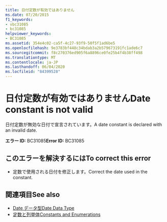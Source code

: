 ```yaml
---
title: 日付定数が有効ではありません
ms.date: 07/20/2015
f1_keywords:
- vbc31085
- bc31085
helpviewer_keywords:
- BC31085
ms.assetid: 354e4c02-ca5f-4c27-93f9-50f5f1ad6be5
ms.openlocfilehash: 9e3783bf448c34bdab3a2b579673191fc1ade6c7
ms.sourcegitcommit: f8c270376ed905f6a8896ce0fe25b4f4b38ff498
ms.translationtype: MT
ms.contentlocale: ja-JP
ms.lasthandoff: 06/04/2020
ms.locfileid: "84399528"
---
```

# <a name="date-constant-is-not-valid"></a><span data-ttu-id="7dcb2-102">日付定数が有効ではありません</span><span class="sxs-lookup"><span data-stu-id="7dcb2-102">Date constant is not valid</span></span>
<span data-ttu-id="7dcb2-103">日付定数が無効な日付で宣言されています。</span><span class="sxs-lookup"><span data-stu-id="7dcb2-103">A date constant is declared with an invalid date.</span></span>  
  
 <span data-ttu-id="7dcb2-104">**エラー ID:** BC31085</span><span class="sxs-lookup"><span data-stu-id="7dcb2-104">**Error ID:** BC31085</span></span>  
  
## <a name="to-correct-this-error"></a><span data-ttu-id="7dcb2-105">このエラーを解決するには</span><span class="sxs-lookup"><span data-stu-id="7dcb2-105">To correct this error</span></span>  
  
- <span data-ttu-id="7dcb2-106">定数で使用される日付を修正します。</span><span class="sxs-lookup"><span data-stu-id="7dcb2-106">Correct the date used in the constant.</span></span>  
  
## <a name="see-also"></a><span data-ttu-id="7dcb2-107">関連項目</span><span class="sxs-lookup"><span data-stu-id="7dcb2-107">See also</span></span>

- [<span data-ttu-id="7dcb2-108">Date データ型</span><span class="sxs-lookup"><span data-stu-id="7dcb2-108">Date Data Type</span></span>](../language-reference/data-types/date-data-type.md)
- [<span data-ttu-id="7dcb2-109">定数と列挙体</span><span class="sxs-lookup"><span data-stu-id="7dcb2-109">Constants and Enumerations</span></span>](../language-reference/constants-and-enumerations.md)
